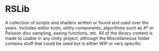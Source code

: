 # RSLib
A collection of scripts and shaders written or found and used over the years.
Includes editor tools, utility components, algorithms such as A* or Poisson disc sampling, easing functions, etc.
All of the library content is made to usable in any Unity project, although the Miscellaneous folder contains stuff that could be used but is either WIP or very specific.
